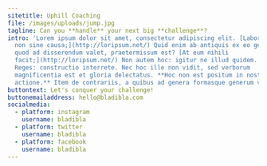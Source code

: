 ```yaml
---
sitetitle: Uphill Coaching
file: /images/uploads/jump.jpg
tagline: Can you **handle** your next big **challenge**?
intro: 'Lorem ipsum dolor sit amet, consectetur adipiscing elit. [Laboro autem
  non sine causa;](http://loripsum.net/) Quid enim ab antiquis ex eo genere,
  quod ad disserendum valet, praetermissum est? [At eum nihili
  facit;](http://loripsum.net/) Non autem hoc: igitur ne illud quidem. Duo
  Reges: constructio interrete. Nec hoc ille non vidit, sed verborum
  magnificentia est et gloria delectatus. **Hoc non est positum in nostra
  actione.** Item de contrariis, a quibus ad genera formasque generum venerunt.'
buttontext: Let's conquer your challenge!
buttonemailaddress: hello@bladibla.com
socialmedia:
  - platform: instagram
    username: bladibla
  - platform: twitter
    username: bladibla
  - platform: facebook
    username: bladibla
---
```

